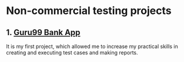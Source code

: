 # Non-commercial testing projects

## 1. [Guru99 Bank App](https://github.com/maleckibartosz/TestingProjects/tree/main/Guru99%20Bank%20App)
It is my first project, which allowed me to increase my practical skills in creating and executing test cases and making reports.
